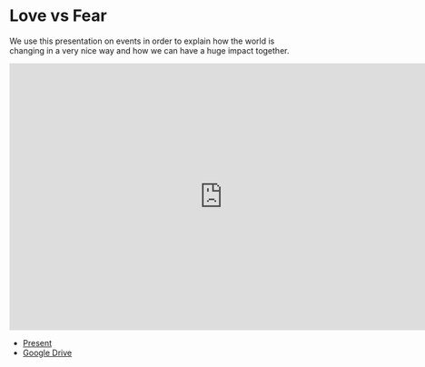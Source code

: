
# Love vs Fear

We use this presentation on events in order to explain how the world is changing in a very nice way and how we can have a huge impact together.

<iframe src="https://docs.google.com/presentation/d/e/2PACX-1vQS94g1hZNOMTsIqtYCo1ZapQXkTcUw51F2yQiKusSLrJCZMQRkSuhrNTPlcry68w4pbFsBlso5f4pp/embed?start=false&loop=false&delayms=10000" frameborder="0" width="750" height="470" allowfullscreen="true" mozallowfullscreen="true" webkitallowfullscreen="true"></iframe>


- [Present](http://love_fear_slides.threefold.me)
- [Google Drive](https://docs.google.com/presentation/d/1VYk9S1yP4T6J7Z8cJLru6FloMe5yIMRMW7Zj0pwR4bA/edit?usp=drive_web&ouid=101460153806293923139)